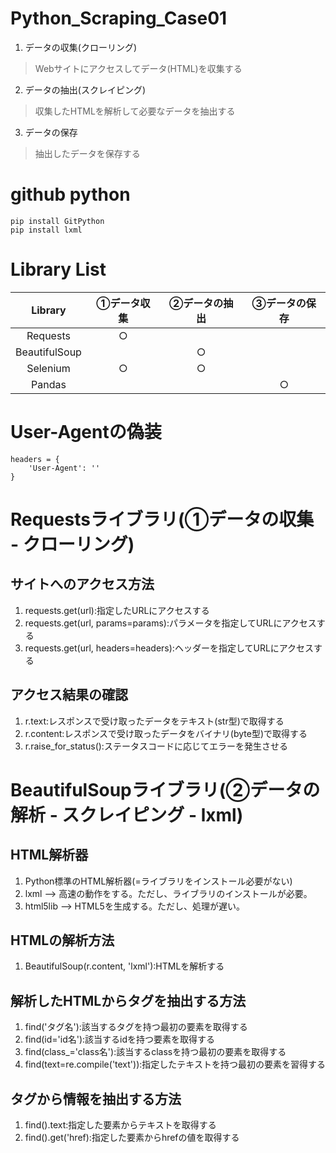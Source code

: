 # Python_Scraping_Case01

1. データの収集(クローリング)
> Webサイトにアクセスしてデータ(HTML)を収集する
2. データの抽出(スクレイピング)
> 収集したHTMLを解析して必要なデータを抽出する
3. データの保存
> 抽出したデータを保存する

# github python
```
pip install GitPython
pip install lxml
```

# Library List
|  Library  | ①データ収集 |  ②データの抽出   |  ③データの保存   |
|:---:|:---:|:---:|:---:|
|  Requests   |  ○  |     |     |
|  BeautifulSoup   |     |   ○  |     |
|  Selenium   |  ○  |  ○   |     |
|  Pandas   |     |     |   ○  |

# User-Agentの偽装
```
headers = {
    'User-Agent': ''
}
```

# Requestsライブラリ(①データの収集 - クローリング)
## サイトへのアクセス方法
1. requests.get(url):指定したURLにアクセスする
2. requests.get(url, params=params):パラメータを指定してURLにアクセスする
3. requests.get(url, headers=headers):ヘッダーを指定してURLにアクセスする

## アクセス結果の確認
1. r.text:レスポンスで受け取ったデータをテキスト(str型)で取得する
2. r.content:レスポンスで受け取ったデータをバイナリ(byte型)で取得する
3. r.raise_for_status():ステータスコードに応じてエラーを発生させる

# BeautifulSoupライブラリ(②データの解析 - スクレイピング - lxml)
## HTML解析器
1. Python標準のHTML解析器(=ライブラリをインストール必要がない)
2. lxml --> 高速の動作をする。ただし、ライブラリのインストールが必要。
3. html5lib --> HTML5を生成する。ただし、処理が遅い。

## HTMLの解析方法
1. BeautifulSoup(r.content, 'lxml'):HTMLを解析する

## 解析したHTMLからタグを抽出する方法
1. find('タグ名'):該当するタグを持つ最初の要素を取得する
2. find(id='id名'):該当するidを持つ要素を取得する
3. find(class_='class名'):該当するclassを持つ最初の要素を取得する
4. find(text=re.compile('text')):指定したテキストを持つ最初の要素を習得する

## タグから情報を抽出する方法
1. find().text:指定した要素からテキストを取得する
2. find().get('href):指定した要素からhrefの値を取得する